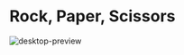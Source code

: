 # Rock, Paper, Scissors

![desktop-preview](https://user-images.githubusercontent.com/98091205/180439053-d8e2e108-60bb-408b-ade8-c77bd5a95c3b.jpg)
